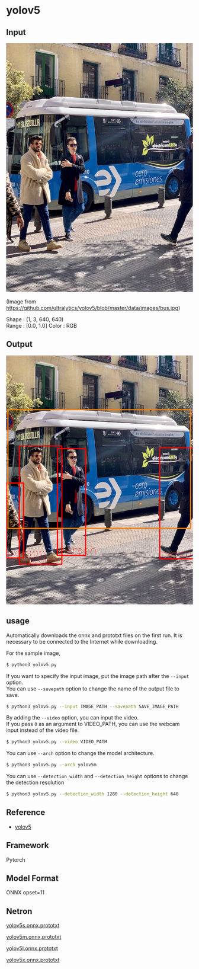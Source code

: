 # yolov5

## Input

![Input](bus.jpg)

(Image from https://github.com/ultralytics/yolov5/blob/master/data/images/bus.jpg)

Shape : (1, 3, 640, 640)  
Range : [0.0, 1.0]
Color : RGB

## Output

![Output](output.png)

## usage
Automatically downloads the onnx and prototxt files on the first run.
It is necessary to be connected to the Internet while downloading.

For the sample image,
``` bash
$ python3 yolov5.py
```

If you want to specify the input image, put the image path after the `--input` option.  
You can use `--savepath` option to change the name of the output file to save.
```bash
$ python3 yolov5.py --input IMAGE_PATH --savepath SAVE_IMAGE_PATH
```

By adding the `--video` option, you can input the video.   
If you pass `0` as an argument to VIDEO_PATH, you can use the webcam input instead of the video file.
```bash
$ python3 yolov5.py --video VIDEO_PATH
```

You can use `--arch` option to change the model architecture.
```bash
$ python3 yolov5.py --arch yolov5m
```

You can use `--detection_width` and `--detection_height` options to change the detection resolution
```bash
$ python3 yolov5.py --detection_width 1280 --detection_height 640
```

## Reference

- [yolov5](https://github.com/ultralytics/yolov5)

## Framework

Pytorch

## Model Format

ONNX opset=11

## Netron

[yolov5s.onnx.prototxt](https://netron.app/?url=https://storage.googleapis.com/ailia-models/yolov5/yolov5s.onnx.prototxt)

[yolov5m.onnx.prototxt](https://netron.app/?url=https://storage.googleapis.com/ailia-models/yolov5/yolov5m.onnx.prototxt)

[yolov5l.onnx.prototxt](https://netron.app/?url=https://storage.googleapis.com/ailia-models/yolov5/yolov5l.onnx.prototxt)

[yolov5x.onnx.prototxt](https://netron.app/?url=https://storage.googleapis.com/ailia-models/yolov5/yolov5x.onnx.prototxt)
